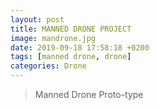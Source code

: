 ```yaml
---
layout: post
title: MANNED DRONE PROJECT
image: mandrone.jpg
date: 2019-09-18 17:58:18 +0200
tags: [manned drone, drone]
categories: Drone
---
```

> Manned Drone Proto-type


